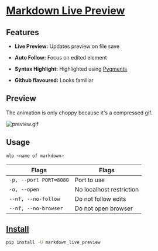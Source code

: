 # [Markdown Live Preview](https://ms-jpq.github.io/markdown-live-preview)

## Features

- **Live Preview:** Updates preview on file save

- **Auto Follow:** Focus on edited element

- **Syntax Highlight:** Highlighted using [Pygments](https://github.com/pygments/pygments)

- **Github flavoured:** Looks familiar

## Preview

The animation is only choppy because it's a compressed gif.

![preview.gif](https://github.com/ms-jpq/markdown-live-preview/raw/md/preview/smol.gif)

## Usage

```sh
mlp <name of markdown>
```

| Flags                  | Flags                    |
| ---------------------- | ------------------------ |
| `-p, --port PORT=8080` | Port to use              |
| `-o, --open`           | No localhost restriction |
| `--nf, --no-follow`    | Do not follow edits      |
| `--nf, --no-browser`   | Do not open browser      |

## [Install](https://pypi.org/project/markdown-live-preview)

```sh
pip install -U markdown_live_preview
```

